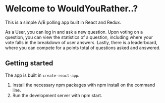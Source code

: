 # Welcome to WouldYouRather..?

This is a simple A/B polling app built in React and Redux.

As a User, you can log in and ask a new question. Upon voting on a question, you can view the statistics of a question, including where your vote falls in the breakdown of user answers. Lastly, there is a leaderboard, where you can compete for a points total of questions asked and answered.

## Getting started

The app is built in `create-react-app`.

1. Install the necessary npm packages with npm install on the command line.
2. Run the development server with npm start.

